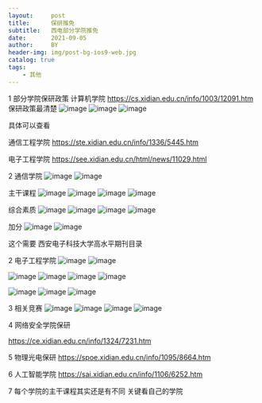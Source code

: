 ```yaml
---
layout:     post
title:      保研推免
subtitle:   西电部分学院推免
date:       2021-09-05
author:     BY
header-img: img/post-bg-ios9-web.jpg
catalog: true
tags:
    - 其他 
---
```

1 部分学院保研政策 
计算机学院  https://cs.xidian.edu.cn/info/1003/12091.htm
保研政策最清楚
![image](https://user-images.githubusercontent.com/24884878/132508252-08541931-be09-44f8-bcfd-a5ec31e63b69.png)
![image](https://user-images.githubusercontent.com/24884878/132508273-434635ce-0ddc-4dac-ba88-dfd08501bf05.png)
![image](https://user-images.githubusercontent.com/24884878/132508300-924f9ece-be09-4759-9f59-162b905f6715.png)

具体可以查看



通信工程学院
https://ste.xidian.edu.cn/info/1336/5445.htm


电子工程学院 
https://see.xidian.edu.cn/html/news/11029.html

2 通信学院
![image](https://user-images.githubusercontent.com/24884878/132118295-6a7b0334-3af9-4e25-a691-422f8a84770d.png)
![image](https://user-images.githubusercontent.com/24884878/132118300-c8df600a-d54e-4f4a-aba3-4795b6cf0b22.png)

主干课程
![image](https://user-images.githubusercontent.com/24884878/132118552-c039892e-00e7-45fd-94c6-880d876ddabf.png)
![image](https://user-images.githubusercontent.com/24884878/132118556-d433e79c-1cd2-47ac-8950-dc31628c565f.png)
![image](https://user-images.githubusercontent.com/24884878/132118559-6b0913cb-6334-445e-a3d9-82bbf7969efe.png)
![image](https://user-images.githubusercontent.com/24884878/132118561-6b0cff66-25c2-46a6-9af8-47beade750f1.png)

综合素质
![image](https://user-images.githubusercontent.com/24884878/132118651-ad3acb23-a345-4130-b9dc-8a8b5d631cff.png)
![image](https://user-images.githubusercontent.com/24884878/132118658-fafa3510-1898-4985-8cd5-3e971d9c30f4.png)
![image](https://user-images.githubusercontent.com/24884878/132118665-e39dcd16-e140-4a14-b135-32e84997adf0.png)
![image](https://user-images.githubusercontent.com/24884878/132118670-b64ecc17-a7d5-40df-b36f-a64066e5da4e.png)

加分
![image](https://user-images.githubusercontent.com/24884878/132118685-be86b34a-9c2a-4423-b410-c787e5de9712.png)
![image](https://user-images.githubusercontent.com/24884878/132118693-09f77d7f-0e74-4437-ac5a-cd8860a245f4.png)


这个需要 西安电子科技大学高水平期刊目录

2 电子工程学院
![image](https://user-images.githubusercontent.com/24884878/132118735-05140754-7b02-45d0-ac20-dbfe3477b6c5.png)
![image](https://user-images.githubusercontent.com/24884878/132118755-06334736-31b7-46de-a67a-739620d46ff5.png)


![image](https://user-images.githubusercontent.com/24884878/132118799-53c88e49-9628-4ac8-9e9c-7eb62fbd67e7.png)
![image](https://user-images.githubusercontent.com/24884878/132118808-9e9f39cc-6775-43f1-877f-08d04c12025d.png)
![image](https://user-images.githubusercontent.com/24884878/132118814-0736763c-a389-4fd1-847d-2004b553900c.png)
![image](https://user-images.githubusercontent.com/24884878/132118818-2dd70b46-1ad2-4ae7-89b3-c3883bf9f2e0.png)

![image](https://user-images.githubusercontent.com/24884878/132118822-b747c304-0e2b-4fa8-bee2-10f7ea6edae1.png)
![image](https://user-images.githubusercontent.com/24884878/132118827-a7c9e28d-e61c-4ce4-bdce-9a2c0c783caa.png)
![image](https://user-images.githubusercontent.com/24884878/132118833-240935fc-d1c4-4256-829d-bd4c3f0ca7b3.png)

3 相关竞赛
![image](https://user-images.githubusercontent.com/24884878/132118861-4bf22cad-ef6c-4718-8c1c-ea39c9419448.png)
![image](https://user-images.githubusercontent.com/24884878/132118865-d6b7023b-fd4a-4033-8d6f-234521ad8adc.png)
![image](https://user-images.githubusercontent.com/24884878/132118871-bd283a6c-26f3-4f7c-b04e-3b6677928518.png)
![image](https://user-images.githubusercontent.com/24884878/132118874-521096a9-dff8-43cd-b3fe-9a5d3618c1e5.png)


4 网络安全学院保研

https://ce.xidian.edu.cn/info/1324/7231.htm

5 物理光电保研 
https://spoe.xidian.edu.cn/info/1095/8664.htm

6 人工智能学院 
https://sai.xidian.edu.cn/info/1106/6252.htm

7 每个学院的主干课程其实还是有不同 关键看自己的学院 
